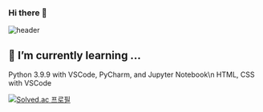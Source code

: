 ### Hi there 👋

![header](https://capsule-render.vercel.app/api?type=slice&color=E3A6AE&height=300&section=header&text=minguno.&fontSize=90&fontAlign=72)

🌱 I’m currently learning ...
---
Python 3.9.9 with VSCode, PyCharm, and Jupyter Notebook\n
HTML, CSS with VSCode


[![Solved.ac 프로필](http://mazassumnida.wtf/api/v2/generate_badge?boj=lifewithoutcucmber)](https://solved.ac/lifewithoutcucmber/)

<!--
**minguno/minguno** is a ✨ _special_ ✨ repository because its `README.md` (this file) appears on your GitHub profile.

Here are some ideas to get you started:

- 🔭 I’m currently working on ...
- 🌱 I’m currently learning ...
- 👯 I’m looking to collaborate on ...
- 🤔 I’m looking for help with ...
- 💬 Ask me about ...
- 📫 How to reach me: ...
- 😄 Pronouns: ...
- ⚡ Fun fact: ...
-->
